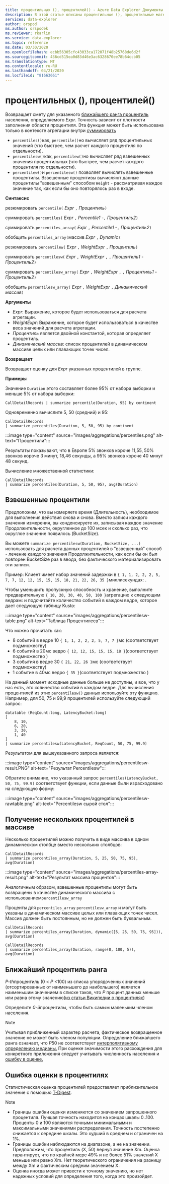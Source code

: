 ```yaml
---
title: процентильных (), процентилей() - Azure Data Explorer Документы Майкрософт
description: В этой статье описаны процентильные (), процентильные материалы () в Azure Data Explorer.
services: data-explorer
author: orspod
ms.author: orspodek
ms.reviewer: rkarlin
ms.service: data-explorer
ms.topic: reference
ms.date: 03/30/2020
ms.openlocfilehash: ecbb56305cfc43033ca172071f48b25768de6d2f
ms.sourcegitcommit: 436cd515ea0d83d46e3ac6328670ee78b64ccb05
ms.translationtype: MT
ms.contentlocale: ru-RU
ms.lasthandoff: 04/21/2020
ms.locfileid: "81663661"
---
```

# <a name="percentile-percentiles"></a>процентильных (), процентилей()

Возвращает смету для указанного [ближайшего ранга процентиль](#nearest-rank-percentile) населения, определяемого *Expr*. Точность зависит от плотности заполнения области процентиля. Эта функция может быть использована только в контексте агрегации внутри [суммировать](summarizeoperator.md)

* `percentiles()`как, `percentile()`но вычисляет ряд процентильных значений (что быстрее, чем расчет каждого процентиля по отдельности).
* `percentilesw()`как, `percentilew()`но вычисляет ряд взвешенных значения процентильных (что быстрее, чем расчет каждого процентиля по отдельности).
* `percentilew()`и `percentilesw()` позволяет вычислять взвешенные процентилы. Взвешенные процентивы вычисляют данные процентилы "взвешенным" способом `Weight` - рассматривая каждое значение так, как если бы оно повторялось раз в входе.

**Синтаксис**

резюмировать `percentile(` *Expr* `,` *Процентиль*`)`

суммировать `percentiles(` *Expr* `,` *Percentile1* -`,` *Процентиль2*`)`

суммировать `percentiles_array(` *Expr* `,` *Percentile1* -`,` *Процентиль2*`)`

обобщить `percentiles_array(`массив *Expr* `,` *Dynamic*`)`

резюмировать `percentilew(` *Expr* `,` *WeightExpr* `,` *Процентиль*`)`

суммировать `percentilesw(` *Expr* `,` *WeightExpr* `,` `,` *Процентиль1* - *Процентиль2*`)`

суммировать `percentilesw_array(` *Expr* `,` *WeightExpr* `,` `,` *Процентиль1* - *Процентиль2*`)`

обобщить `percentilesw_array(` *Expr* `,` *WeightExpr* `,` *Динамический массив*`)`

**Аргументы**

* *Expr*: Выражение, которое будет использоваться для расчета агрегации.
* *WeightExpr*: Выражение, которое будет использоваться в качестве веса значений для расчета агрегации.
* *Процентиль* является двойной константой, которая определяет процентиль.
* *Динамический массив*: список процентилей в динамическом массиве целых или плавающих точек чисел.

**Возвращает**

Возвращает оценку для *Expr* указанных процентилей в группе. 

**Примеры**

Значение `Duration` этого составляет более 95% от набора выборки и меньше 5% от набора выборки:

```kusto
CallDetailRecords | summarize percentile(Duration, 95) by continent
```

Одновременно вычислите 5, 50 (средний) и 95:

```kusto
CallDetailRecords 
| summarize percentiles(Duration, 5, 50, 95) by continent
```

:::image type="content" source="images/aggregations/percentiles.png" alt-text="Процентили":::

Результаты показывают, что в Европе 5% звонков короче 11,55, 50% звонков короче 3 минут, 18,46 секунды, а 95% звонков короче 40 минут 48 секунд.

Вычисление множественной статистики:

```kusto
CallDetailRecords 
| summarize percentiles(Duration, 5, 50, 95), avg(Duration)
```

## <a name="weighted-percentiles"></a>Взвешенные процентили

Предположим, что вы измеряете время (Длительность), необходимое для выполнения действия снова и снова. Вместо записи каждого значения измерения, вы конденсируете их, записывая каждое значение Продолжительности, округленное до 100 мсек и сколько раз, что округлое значение появилось (BucketSize).

Вы можете `summarize percentilesw(Duration, BucketSize, ...)` использовать для расчета данных процентилей в "взвешенный" способ - лечение каждого значения Продолжительности, как если бы он был повторен BucketSize раз в ввода, без фактического материализировать эти записи.

Пример: Клиент имеет набор значений задержки в `{ 1, 1, 2, 2, 2, 5, 7, 7, 12, 12, 15, 15, 15, 18, 21, 22, 26, 35 }`миллисекундах: .

Чтобы уменьшить пропускную способность и хранение, выполните предварительную `{ 10, 20, 30, 40, 50, 100 }`агрегацию к следующим ведрам: и подсчитайте количество событий в каждом ведре, которое дает следующую таблицу Kusto:

:::image type="content" source="images/aggregations/percentilesw-table.png" alt-text="Таблица Процентилесв":::

Что можно прочитать как:
 * 8 событий в ведре 10 `{ 1, 1, 2, 2, 2, 5, 7, 7 }`мс (соответствует подмножеству)
 * 6 событий в 20мс ведро `{ 12, 12, 15, 15, 15, 18 }`(соответствует подмножество )
 * 3 события в ведре 30 `{ 21, 22, 26 }`мс (соответствует подмножеству)
 * 1 событие в 40мс ведро `{ 35 }`(соответствует подмножество )

На данный момент исходные данные больше не доступны, и все, что у нас есть, это количество событий в каждом ведре. Для вычисления процентилей из этих `percentilesw()` данных используйте эту функцию. Например, для 50, 75 и 99,9 процентилей используйте следующий запрос: 

```kusto
datatable (ReqCount:long, LatencyBucket:long) 
[ 
    8, 10, 
    6, 20, 
    3, 30, 
    1, 40 
]
| summarize percentilesw(LatencyBucket, ReqCount, 50, 75, 99.9) 
```

Результатом для вышеуказанного запроса является:

:::image type="content" source="images/aggregations/percentilesw-result.PNG" alt-text="Результат Percentilesw":::

Обратите внимание, что указанный запрос `percentiles(LatencyBucket, 50, 75, 99.9)` соответствует функции, если данные были израсходовано на следующую форму:

:::image type="content" source="images/aggregations/percentilesw-rawtable.png" alt-text="Percentilesw сырой стол":::

## <a name="getting-multiple-percentiles-in-an-array"></a>Получение нескольких процентилей в массиве

Несколько процентилей можно получить в виде массива в одном динамическом столбце вместо нескольких столбцов: 

```kusto
CallDetailRecords 
| summarize percentiles_array(Duration, 5, 25, 50, 75, 95), avg(Duration)
```

:::image type="content" source="images/aggregations/percentiles-array-result.png" alt-text="Результат массива процентов":::

Аналогичным образом, взвешенные процентилы могут быть возвращены в качестве динамического массива с использованием`percentilesw_array`

Проценты для `percentiles_array` `percentilesw_array` и могут быть указаны в динамическом массиве целых или плавающих точек чисел. Массив должен быть постоянным, но не должен быть буквальным.

```kusto
CallDetailRecords 
| summarize percentiles_array(Duration, dynamic([5, 25, 50, 75, 95])), avg(Duration)
```

```kusto
CallDetailRecords 
| summarize percentiles_array(Duration, range(0, 100, 5)), avg(Duration)
```

## <a name="nearest-rank-percentile"></a>Ближайший процентиль ранга
*P-th*процентиль (0 < *P* <100) из списка упорядоченных значений (отсортированных от наименьшего до наибольшего) является наименьшим значением в списке таков, что *P* процент данных меньше или равна этому значению[(из статьи Википедии о процентилях](https://en.wikipedia.org/wiki/Percentile#The_Nearest_Rank_method))

Определите *0-й*процентилы, чтобы быть самым маленьким членом населения.

>[!NOTE]
> Учитывая приближенный характер расчета, фактическое возвращенное значение не может быть членом популяции.
> Определение ближайшего ранга означает, что *P*50 не соответствует [интерполятивному определению медианы.](https://en.wikipedia.org/wiki/Median) При оценке значимости этого расхождения для конкретного приложения следует учитывать численность населения и [ошибку в оценке.](#estimation-error-in-percentiles)

## <a name="estimation-error-in-percentiles"></a>Ошибка оценки в процентилях

Статистическая оценка процентилей предоставляет приблизительное значение с помощью [T-Digest](https://github.com/tdunning/t-digest/blob/master/docs/t-digest-paper/histo.pdf). 

>[!NOTE]
> * Границы ошибки оценки изменяются со значением запрошенного процентиля. Лучшая точность находится на концах шкалы 0..100. Проценты 0 и 100 являются точными минимальными и максимальными значениями распределения. Точность постепенно снижается к середине шкалы. Это худший в среднем и ограничен на 1%. 
> * Границы ошибки наблюдаются на диапазоне, а не на значении. Предположим, что процентиль (X, 50) вернул значение Xm. Оценка гарантирует, что по крайней мере 49% и не более 51% значений X меньше или равно Xm. Нет теоретического ограничения на разницу между Xm и фактическим средним значением X.
> * Оценка иногда может привести к точному значению, но нет надежных условий для определения того, когда это произойдет.
